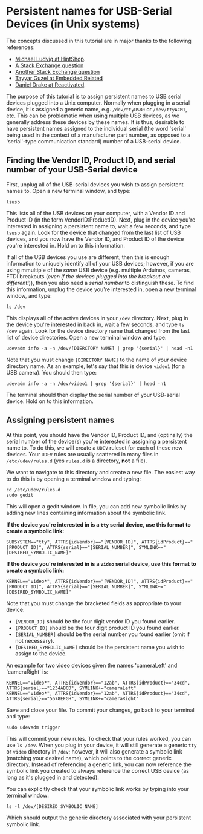 # Persistent names for USB-Serial Devices (in Unix systems)

The concepts discussed in this tutorial are in major thanks to the following references:

   - [Michael Ludvig at HintShop](http://hintshop.ludvig.co.nz/show/persistent-names-usb-serial-devices/).
   - [A Stack Exchange question](https://unix.stackexchange.com/questions/66901/how-to-bind-usb-device-under-a-static-name)
   - [Another Stack Exchange question](https://unix.stackexchange.com/questions/378690/udev-rules-for-video-devices)
   - [Tayyar Guzel at Embedded Related](https://www.embeddedrelated.com/showarticle/1053.php)
   - [Daniel Drake at Reactivated](http://www.reactivated.net/writing_udev_rules.html).

The purpose of this tutorial is to assign persistent names to USB serial devices plugged into a Unix computer.  Normally when plugging in a serial device, it is assigned a generic name, e.g. `/dev/ttyUSB0` or `/dev/ttyACM1`, etc.  This can be problematic when using multiple USB devices, as we generally address these devices by these names.  It is thus, desirable to have persistent names assigned to the individual serial (the word 'serial' being used in the context of a manufacturer part number, as opposed to a 'serial'-type communication standard) number of a USB-serial device.  

## Finding the Vendor ID, Product ID, and serial number of your USB-Serial device

First, unplug all of the USB-serial devices you wish to assign persistent names to.  Open a new terminal window, and type:

```
lsusb
```

This lists all of the USB devices on your computer, with a Vendor ID and Product ID (in the form VendorID:ProductID).  Next, plug in the device you're interested in assigning a persistent name to, wait a few seconds, and type `lsusb` again.  Look for the device that changed from the last list of USB devices, and you now have the Vendor ID, and Product ID of the device you're interested in.  Hold on to this information.

If all of the USB devices you use are different, then this is enough information to uniquely identify all of your USB devices; however, if you are using mmultiple of the *same* USB device (e.g. multiple Arduinos, cameras, FTDI breakouts (*even if the devices plugged into the breakout are different!*)), then you also need a *serial number* to distinguish these.  To find this information, unplug the device you're interested in, open a new terminal window, and type:

```
ls /dev
```

This displays all of the active devices in your `/dev` directory.  Next, plug in the device you're interested in back in, wait a few seconds, and type `ls /dev` again.  Look for the device directory name that changed from the last list of device directories.  Open a new terminal window and type:

```
udevadm info -a -n /dev/[DIERCTORY NAME] | grep '{serial}' | head -n1
```

Note that you must change `[DIRECTORY NAME]` to the name of your device directory name.  As an example, let's say that this is device `video1` (for a USB camera).  You should then type:

```
udevadm info -a -n /dev/video1 | grep '{serial}' | head -n1
```

The terminal should then display the serial number of your USB-serial device.  Hold on to this information.  

## Assigning persistent names

At this point, you should have the Vendor ID, Product ID, and (optinally) the serial number of the device(s) you're interested in assigning a persistent name to.  To do this, we will create a `UDEV` ruleset for each of these new devices.  Your `UDEV` rules are usually scattered in many files in `/etc/udev/rules.d` (yes `rules.d` is a directory, __not__ a file).

We want to navigate to this directory and create a new file.  The easiest way to do this is by opening a terminal window and typing:

```
cd /etc/udev/rules.d
sudo gedit
```

This will open a gedit window.  In file, you can add new symbolic links by adding new lines containing information about the symbolic link.

__If the device you're interested in is a `tty` serial device, use this format to create a symbolic link:__

```
SUBSYSTEM=="tty", ATTRS{idVendor}=="[VENDOR_ID]", ATTRS{idProduct}=="[PRODUCT_ID]", ATTRS{serial}=="[SERIAL_NUMBER]", SYMLINK+="[DESIRED_SYMBOLIC_NAME]"
```
__If the device you're interested in is a `video` serial device, use this format to create a symbolic link:__

```
KERNEL=="video*", ATTRS{idVendor}=="[VENDOR_ID]", ATTRS{idProduct}=="[PRODUCT_ID]", ATTRS{serial}=="[SERIAL_NUMBER]", SYMLINK+="[DESIRED_SYMBOLIC_NAME]"
```

Note that you must change the bracketed fields as appropriate to your device:

   - `[VENDOR_ID]` should be the four digit vendor ID you found earlier.
   - `[PRODUCT_ID]` should be the four digit product ID you found earlier.
   - `[SERIAL_NUMBER]` should be the serial number you found earlier (omit if not necessary).
   - `[DESIRED_SYMBOLIC_NAME]` should be the persistent name you wish to assign to the device.

An example for two video devices given the names 'cameraLeft' and 'cameraRight' is:

```
KERNEL=="video*", ATTRS{idVendor}=="12ab", ATTRS{idProduct}=="34cd", ATTRS{serial}=="1234ABCD", SYMLINK+="cameraLeft"
KERNEL=="video*", ATTRS{idVendor}=="12ab", ATTRS{idProduct}=="34cd", ATTRS{serial}=="5678EFGH", SYMLINK+="cameraRight"
```

Save and close your file.  To commit your changes, go back to your terminal and type:

```
sudo udevadm trigger
```

This will commit your new rules.  To check that your rules worked, you can use `ls /dev`.  When you plug in your device, it will still generate a generic `tty` or `video` directory in `/dev`; however, it will also generate a symbolic link (matching your desired name), which points to the correct generic directory.  Instead of referencing a generic link, you can now reference the symbolic link you created to always reference the correct USB device (as long as it's plugged in and detected).

You can explicitly check that your symbolic link works by typing into your terminal window:

```
ls -l /dev/[DESIRED_SYMBOLIC_NAME]
```

Which should output the generic directory associated with your persistent symbolic link.

